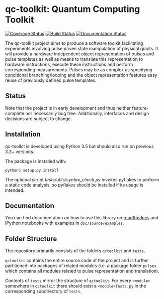 # qc-toolkit: Quantum Computing Toolkit
[![Coverage Status](https://coveralls.io/repos/qutech/qc-toolkit/badge.svg?branch=master&service=github)](https://coveralls.io/github/qutech/qc-toolkit?branch=master)
[![Build Status](https://travis-ci.org/qutech/qc-toolkit.svg?branch=master)](https://travis-ci.org/qutech/qc-toolkit)
[![Documentation Status](https://readthedocs.org/projects/qc-toolkit/badge/?version=latest)](http://qc-toolkit.readthedocs.org/en/latest/?badge=latest)

The qc-toolkit project aims to produce a software toolkit facilitating experiments involving pulse driven state manipulation of physical qubits.
It will provide a hardware independent object representation of pulses and pulse templates as well as means to translate this representation to hardware instructions, execute these instructions and perform corresponding measurements.
Pulses may be as complex as specifying conditional branching/looping and the object representation features easy reuse of previously defined pulse templates.

## Status
Note that the project is in early development and thus neither feature-complete nor necessarily bug free. Additionally, interfaces and design decisions are subject to change.

## Installation
qc-toolkit is developed using Python 3.5 but should also run on previous 3.3+ versions.

The package is installed with:
```
python3 setup.py install
```

The optional script *tests/utils/syntax_check.py* invokes pyflakes to perform a static code analysis, so pyflakes should be installed if its usage is intended.

## Documentation
You can find documentation on how to use this library on [readthedocs](https://readthedocs.org/projects/qc-toolkit/badge/?version=latest) and IPython notebooks with examples in `doc/source/examples`.

## Folder Structure
The repository primarily consists of the folders `qctoolkit` and `tests`.

`qctoolkit` contains the entire source code of the project and is further partitioned into packages of related modules (i.e. a package folder `pulses` which contains all modules related to pulse representation and translation).

Contents of `tests` mirror the structure of `qctoolkit`. For every `<module>` somewhere in `qctoolkit` there should exist a `<module>Tests.py` in the corresponding subdirectory of `tests`.

